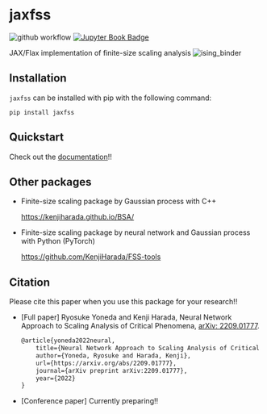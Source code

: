 # jaxfss
![github workflow](https://github.com/yonesuke/jaxfss/actions/workflows/book.yml/badge.svg)
[![Jupyter Book Badge](https://jupyterbook.org/badge.svg)](https://yonesuke.github.io/jaxfss/)

JAX/Flax implementation of finite-size scaling analysis
![ising_binder](https://user-images.githubusercontent.com/12659790/191948671-dc28959d-0e24-4197-baca-0c2ef0aad311.png)


## Installation
`jaxfss` can be installed with pip with the following command:
```
pip install jaxfss
```

## Quickstart
Check out the [documentation](https://yonesuke.github.io/jaxfss/)!!

## Other packages
- Finite-size scaling package by Gaussian process with C++

    https://kenjiharada.github.io/BSA/
- Finite-size scaling package by neural network and Gaussian process with Python (PyTorch)

    https://github.com/KenjiHarada/FSS-tools

## Citation
Please cite this paper when you use this package for your research!!
- [Full paper] Ryosuke Yoneda and Kenji Harada, Neural Network Approach to Scaling Analysis of Critical Phenomena, [arXiv: 2209.01777](https://arxiv.org/abs/2209.01777).

    ```tex
    @article{yoneda2022neural,
        title={Neural Network Approach to Scaling Analysis of Critical Phenomena},
        author={Yoneda, Ryosuke and Harada, Kenji},
        url={https://arxiv.org/abs/2209.01777},
        journal={arXiv preprint arXiv:2209.01777},
        year={2022}
    }
    ```

- [Conference paper] Currently preparing!!
